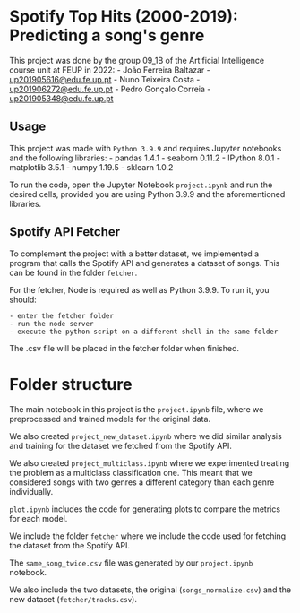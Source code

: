 # Spotify Top Hits (2000-2019): Predicting a song's genre

This project was done by the group 09_1B of the Artificial Intelligence course unit at FEUP in 2022:
    - João Ferreira Baltazar - up201905616@edu.fe.up.pt
    - Nuno Teixeira Costa - up201906272@edu.fe.up.pt
    - Pedro Gonçalo Correia - up201905348@edu.fe.up.pt

## Usage

This project was made with `Python 3.9.9` and requires Jupyter notebooks and the following libraries:
    - pandas 1.4.1
    - seaborn 0.11.2
    - IPython 8.0.1
    - matplotlib 3.5.1
    - numpy 1.19.5
    - sklearn 1.0.2

To run the code, open the Jupyter Notebook `project.ipynb` and run the desired cells, provided you are using Python 3.9.9 and the aforementioned libraries.

## Spotify API Fetcher

To complement the project with a better dataset, we implemented a program that calls the Spotify API and generates a dataset of songs. This can be found in the folder `fetcher`.

For the fetcher, Node is required as well as Python 3.9.9. To run it, you should:

    - enter the fetcher folder
    - run the node server
    - execute the python script on a different shell in the same folder

The .csv file will be placed in the fetcher folder when finished.

# Folder structure

The main notebook in this project is the `project.ipynb` file, where we preprocessed and trained models for the original data.

We also created `project_new_dataset.ipynb` where we did similar analysis and training for the dataset we fetched from the Spotify API.

We also created `project_multiclass.ipynb` where we experimented treating the problem as a multiclass classification one. This meant that we considered songs with two genres a different category than each genre individually.

`plot.ipynb` includes the code for generating plots to compare the metrics for each model.

We include the folder `fetcher` where we include the code used for fetching the dataset from the Spotify API.

The `same_song_twice.csv` file was generated by our `project.ipynb` notebook.

We also include the two datasets, the original (`songs_normalize.csv`) and the new dataset (`fetcher/tracks.csv`).
